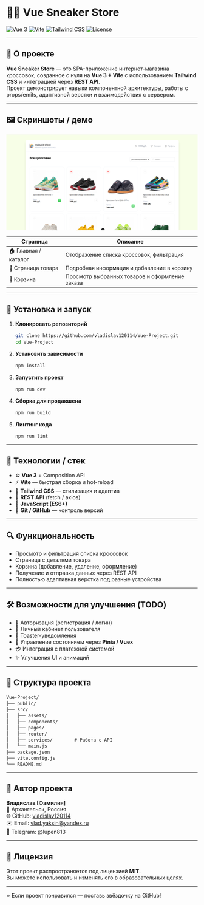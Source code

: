 # 🏃‍♂️ Vue Sneaker Store

[![Vue 3](https://img.shields.io/badge/Vue-3.x-42b983?logo=vue&logoColor=white)](https://vuejs.org/)
[![Vite](https://img.shields.io/badge/Vite-4.x-646CFF?logo=vite&logoColor=white)](https://vitejs.dev/)
[![Tailwind CSS](https://img.shields.io/badge/Tailwind_CSS-3.x-38B2AC?logo=tailwind-css&logoColor=white)](https://tailwindcss.com/)
[![License](https://img.shields.io/badge/license-MIT-green.svg)](./LICENSE)

---

## 📌 О проекте

**Vue Sneaker Store** — это SPA-приложение интернет-магазина кроссовок, созданное с нуля на **Vue 3 + Vite** с использованием **Tailwind CSS** и интеграцией через **REST API**.  
Проект демонстрирует навыки компонентной архитектуры, работы с props/emits, адаптивной верстки и взаимодействия с сервером.

---

## 🖼️ Скриншоты / демо

![Главная страница](public/screenshot/image.png)

| Страница | Описание |
|-----------|-----------|
| 🏠 Главная / каталог | Отображение списка кроссовок, фильтрация |
| 👟 Страница товара | Подробная информация и добавление в корзину |
| 🛒 Корзина | Просмотр выбранных товаров и оформление заказа |

---

## 🚀 Установка и запуск

1. **Клонировать репозиторий**
   ```bash
   git clone https://github.com/vladislav120114/Vue-Project.git
   cd Vue-Project
   ```

2. **Установить зависимости**
   ```bash
   npm install
   ```

3. **Запустить проект**
   ```bash
   npm run dev
   ```

4. **Сборка для продакшена**
   ```bash
   npm run build
   ```

5. **Линтинг кода**
   ```bash
   npm run lint
   ```

---

## 🧰 Технологии / стек

- ⚙️ **Vue 3** + Composition API  
- ⚡ **Vite** — быстрая сборка и hot-reload  
- 🎨 **Tailwind CSS** — стилизация и адаптив  
- 🔗 **REST API** (fetch / axios)  
- 🧠 **JavaScript (ES6+)**  
- 🔄 **Git / GitHub** — контроль версий  

---

## 🔍 Функциональность

- Просмотр и фильтрация списка кроссовок  
- Страница с деталями товара  
- Корзина (добавление, удаление, оформление)  
- Получение и отправка данных через REST API  
- Полностью адаптивная верстка под разные устройства  

---

## 🛠️ Возможности для улучшения (TODO)

- 🔑 Авторизация (регистрация / логин)  
- 👤 Личный кабинет пользователя  
- 🔔 Toaster-уведомления  
- 🧩 Управление состоянием через **Pinia / Vuex**  
- 💳 Интеграция с платежной системой  
- ✨ Улучшения UI и анимаций  

---

## 📂 Структура проекта

```
Vue-Project/
├── public/
├── src/
│   ├── assets/
│   ├── components/
│   ├── pages/
│   ├── router/
│   ├── services/        # Работа с API
│   └── main.js
├── package.json
├── vite.config.js
└── README.md
```

---

## 🧠 Автор проекта

**Владислав [Фамилия]**  
📍 Архангельск, Россия  
🌐 GitHub: [vladislav120114](https://github.com/vladislav120114)  
✉️ Email: vlad.yaksin@yandex.ru  
💬 Telegram: @lupen813

---

## 📝 Лицензия

Этот проект распространяется под лицензией **MIT**.  
Вы можете использовать и изменять его в образовательных целях.

---

⭐️ Если проект понравился — поставь звёздочку на GitHub!
